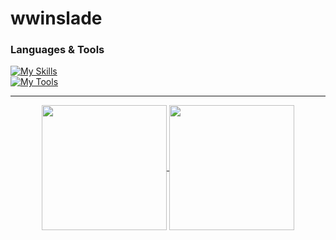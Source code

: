 # wwinslade
### Languages & Tools
[![My Skills](https://skillicons.dev/icons?i=py,cpp,c,html,css,cs)](https://skillicons.dev) \
[![My Tools](https://skillicons.dev/icons?i=github,git,django,flask,docker,cloudflare)](https://skillicons.dev)

<hr>
<div align="center">
  <a href="https://github.com/wwinslade">
    <img height=200 align="center" src="https://github-readme-stats.vercel.app/api?username=wwinslade&theme=dark&show_icons=true&hide=stars&hide_rank=true" />
  </a>
  <a href="https://github.com/wwinslade">
    <img height=200 align="center" src="https://github-readme-stats.vercel.app/api/top-langs?username=wwinslade&layout=compact&langs_count=6&card_width=320&hide=postscript&theme=dark" />
  </a>
</div>
